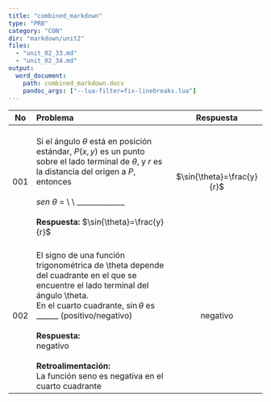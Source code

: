 ```yaml
---
title: "combined_markdown"
type: "PRB"
category: "CON"
dir: "markdown/unit2"
files:
  - "unit_02_33.md"
  - "unit_02_34.md"
output:
  word_document:
    path: combined_markdown.docx
    pandoc_args: ["--lua-filter=fix-linebreaks.lua"]
---
```


| No | Problema | Respuesta |
|:--:|:-------|:--:|
| 001 | <br>Si el ángulo $\theta$  está en posición estándar, $P\left(x,y\right)$ es un punto  sobre el  lado terminal de $\theta$, y $r$ es la distancia del origen a $P$, entonces <br><br>$sen{\ \theta}$ = \ \ \_\_\_\_\_\_\_\_\_\_\_\_\_<br><br>**Respuesta:** $\sin{\theta}=\frac{y}{r}$ | $\sin{\theta}=\frac{y}{r}$ |
| 002 | <br>El signo  de una función trigonométrica  de \theta depende del cuadrante  en el que se encuentre el lado terminal del ángulo \theta.<br>En el cuarto  cuadrante, $\sin{\theta}$ es \_\_\_\_\_\_ (positivo/negativo)<br><br>**Respuesta:**<br>negativo<br><br>**Retroalimentación:**<br>La función seno es negativa en el cuarto cuadrante | negativo |
